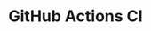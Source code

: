 # GitHub Actions CI

















































































































































































































































































































































































































































































































































































































































































































































































































































































































































































































































































































































































































































































































































































































































































































































































































































